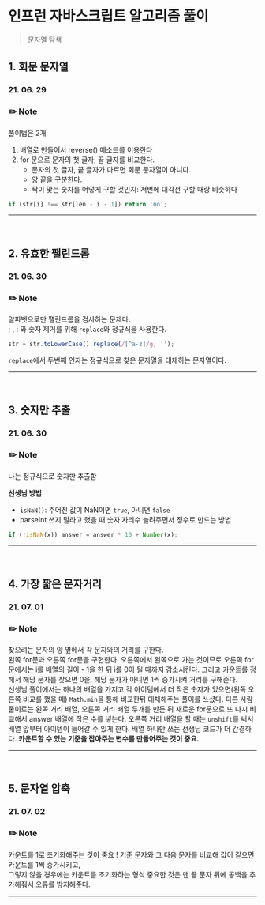 # 인프런 자바스크립트 알고리즘 풀이

> 문자열 탐색

## 1. 회문 문자열

### 21. 06. 29

### ✏️ Note

풀이법은 2개

1. 배열로 만들어서 reverse() 메소드를 이용한다
2. for 문으로 문자의 첫 글자, 끝 글자를 비교한다.
   - 문자의 첫 글자, 끝 글자가 다르면 회문 문자열이 아니다.
   - 양 끝을 구분한다.
   - 짝이 맞는 숫자를 어떻게 구할 것인지: 저번에 대각선 구할 때랑 비슷하다

```js
if (str[i] !== str[len - i - 1]) return 'no';
```

---

</br>

## 2. 유효한 팰린드롬

### 21. 06. 30

### ✏️ Note

알파벳으로만 팰린드롬을 검사하는 문제다.  
; , : 와 숫자 제거를 위해 `replace`와 정규식을 사용한다.

```js
str = str.toLowerCase().replace(/[^a-z]/g, '');
```

`replace`에서 두번째 인자는 정규식으로 찾은 문자열을 대체하는 문자열이다.

---

</br>

## 3. 숫자만 추출

### 21. 06. 30

### ✏️ Note

나는 정규식으로 숫자만 추출함

**선생님 방법**

- `isNaN()`: 주어진 값이 NaN이면 `true`, 아니면 `false`
- parseInt 쓰지 말라고 했을 때 숫자 자리수 늘려주면서 정수로 만드는 방법

```js
if (!isNaN(x)) answer = answer * 10 + Number(x);
```

---

</br>

## 4. 가장 짧은 문자거리

### 21. 07. 01

### ✏️ Note

찾으려는 문자의 양 옆에서 각 문자와의 거리를 구한다.  
왼쪽 for문과 오른쪽 for문을 구현한다.
오른쪽에서 왼쪽으로 가는 것이므로 오른쪽 for문에서는 i를 배열의 길이 - 1을 한 뒤 i를 0이 될 때까지 감소시킨다.
그리고 카운트를 정해서 해당 문자를 찾으면 0을, 해당 문자가 아니면 1씩 증가시켜 거리를 구해준다.  
선생님 풀이에서는 하나의 배열을 가지고 각 아이템에서 더 작은 숫자가 있으면(왼쪽 오른쪽 비교를 했을 때) `Math.min`을 통해 비교한뒤 대체해주는 풀이를 쓰셨다.
다른 사람 풀이로는 왼쪽 거리 배열, 오른쪽 거리 배열 두개를 만든 뒤 새로운 for문으로 또 다시 비교해서 answer 배열에 작은 수를 넣는다. 오른쪽 거리 배열을 할 때는 `unshift`를 써서 배열 앞부터 아이템이 들어갈 수 있게 한다.
배열 하나만 쓰는 선생님 코드가 더 간결하다.
**카운트할 수 있는 기준을 잡아주는 변수를 만들어주는 것이 중요.**

---

</br>

## 5. 문자열 압축

### 21. 07. 02

### ✏️ Note

카운트를 1로 초기화해주는 것이 중요 !
기준 문자와 그 다음 문자를 비교해 값이 같으면 카운트를 1씩 증가시키고,  
그렇지 않을 경우에는 카운트를 초기화하는 형식
중요한 것은 맨 끝 문자 뒤에 공백을 추가해줘서 오류를 방지해준다.

---

</br>
